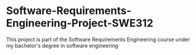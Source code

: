 # Software-Requirements-Engineering-Project-SWE312
This project is part of the Software Requirements Engineering course under my bachelor's degree in software engineering
